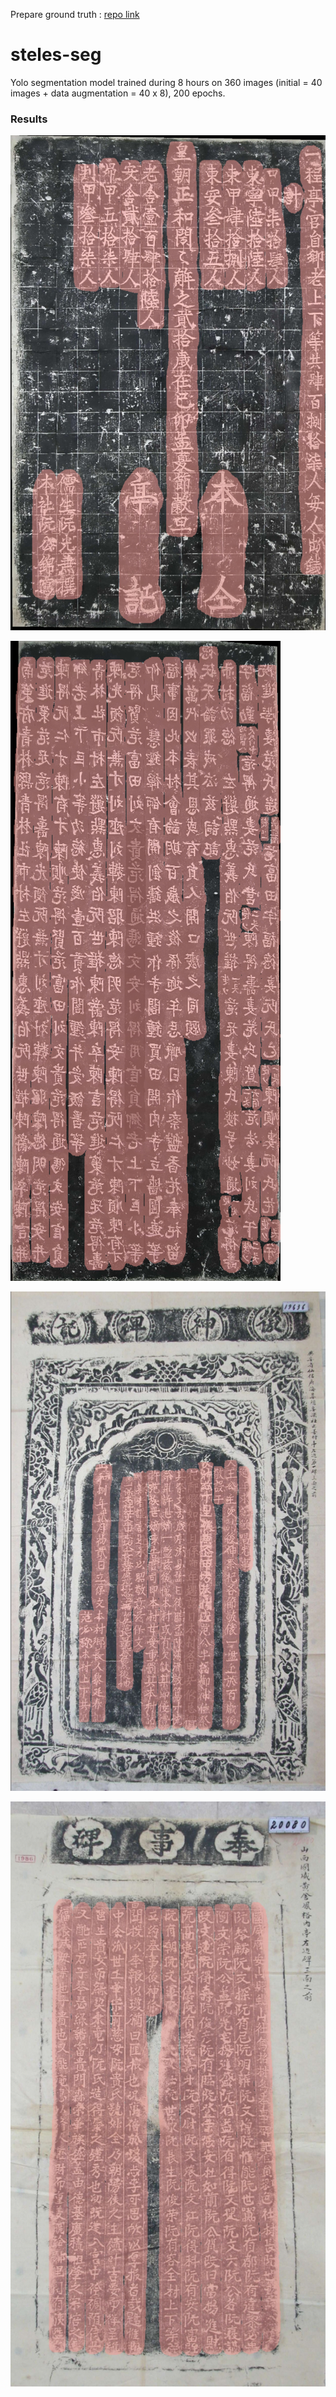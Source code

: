 
Prepare ground truth : [repo link](https://github.com/AY2018/Final_DL2)

# steles-seg

Yolo segmentation model trained during 8 hours on 360 images (initial = 40 images + data augmentation = 40 x 8), 200 epochs. 

### Results 
![06042-43 intext](./result_imgs/06042-43_intext.jpg)

![06044-41 intext flip](./result_imgs/06044-41_intext_flip.jpg)

![19636-31](./result_imgs/19636-31.JPG)

![20080-31](./result_imgs/20080-31.JPG)





